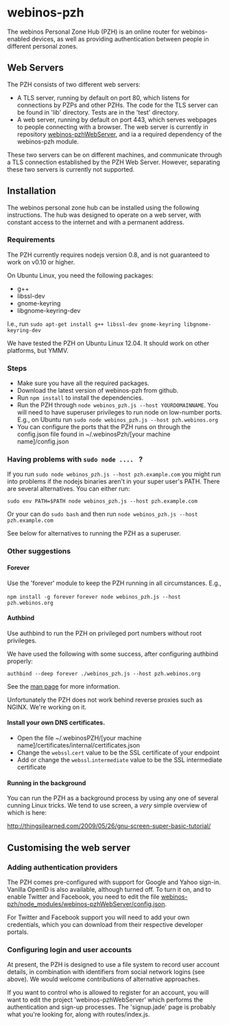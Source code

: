 webinos-pzh
===========

The webinos Personal Zone Hub (PZH) is an online router for webinos-enabled devices, as well as providing 
authentication between people in different personal zones.

## Web Servers

The PZH consists of two different web servers:

* A TLS server, running by default on port 80, which listens for connections by PZPs and other PZHs.  The code for the TLS server can be found in 'lib' directory.  Tests are in the 'test' directory.
* A web server, running by default on port 443, which serves webpages to people connecting with a browser.  The web server is currently in repository [webinos-pzhWebServer](https://github.com/webinos/webinos-pzhWebServer), and ia a required dependency of the webinos-pzh
module.

These two servers can be on different machines, and communicate through a TLS connection 
established by the PZH Web Server.  However, separating these two servers is currently not supported.

## Installation

The webinos personal zone hub can be installed using the following instructions.  The hub was designed to operate on a web server, with constant access to the internet and with a permanent address.

### Requirements

The PZH currently requires nodejs version 0.8, and is not guaranteed to work on v0.10 or higher.

On Ubuntu Linux, you need the following packages:

* g++ 
* libssl-dev 
* gnome-keyring 
* libgnome-keyring-dev
 
I.e., run `sudo apt-get install g++ libssl-dev gnome-keyring libgnome-keyring-dev`

We have tested the PZH on Ubuntu Linux 12.04.  It should work on other platforms, but YMMV.

### Steps

* Make sure you have all the required packages.
* Download the latest version of webinos-pzh from github.
* Run `npm install` to install the dependencies.
* Run the PZH through `node webinos_pzh.js --host YOURDOMAINNAME`.  You will need to have superuser privileges to run node on low-number ports.  E.g., on Ubuntu run `sudo node webinos_pzh.js --host pzh.webinos.org`
* You can configure the ports that the PZH runs on through the config.json file found in ~/.webinosPzh/[your machine name]/config.json

### Having problems with `sudo node .... ` ?

If you run `sudo node webinos_pzh.js --host pzh.example.com` you might run into problems if the nodejs binaries aren't in your super user's PATH.  There are several alternatives.  You can either run:

`sudo env PATH=$PATH node webinos_pzh.js --host pzh.example.com`

Or your can do `sudo bash` and then run `node webinos_pzh.js --host pzh.example.com`

See below for alternatives to running the PZH as a superuser.

### Other suggestions


#### Forever 

Use the 'forever' module to keep the PZH running in all circumstances.  E.g., 

`npm install -g forever`
`forever node webinos_pzh.js --host pzh.webinos.org`

#### Authbind

Use authbind to run the PZH on privileged port numbers without root privileges.  

We have used the following with some success, after configuring authbind properly:

`authbind --deep forever ./webinos_pzh.js --host pzh.webinos.org`

See the [man page](http://manpages.ubuntu.com/manpages/hardy/man1/authbind.1.html) for more information.

Unfortunately the PZH does not work behind reverse proxies such as NGINX.  We're working on it.


#### Install your own DNS certificates.

* Open the file ~/.webinosPZH/[your machine name]/certificates/internal/certificates.json
* Change the `webssl`.`cert` value to be the SSL certificate of your endpoint
* Add or change the `webssl`.`intermediate` value to be the SSL intermediate certificate


#### Running in the background

You can run the PZH as a background process by using any one of several cunning Linux tricks.  We tend to use screen, a _very_ simple overview of which is here:

http://thingsilearned.com/2009/05/26/gnu-screen-super-basic-tutorial/


## Customising the web server

### Adding authentication providers

The PZH comes pre-configured with support for Google and Yahoo sign-in.  Vanilla OpenID is also available, although turned off.  To turn it on, and to enable Twitter and Facebook, you need to edit the file [webinos-pzh/node_modules/webinos-pzhWebServer/config.json](https://github.com/webinos/webinos-pzhWebServer/blob/master/config.json).  

For Twitter and Facebook support you will need to add your own credentials, which you can download from their respective developer portals.

### Configuring login and user accounts

At present, the PZH is designed to use a file system to record user account details, in combination with identifiers from social network logins (see above).  We would welcome contributions of alternative approaches.

If you want to control who is allowed to register for an account, you will want to edit the project 'webinos-pzhWebServer' which performs the authentication and sign-up processes.  The 'signup.jade' page is probably what you're looking for, along with routes/index.js.
